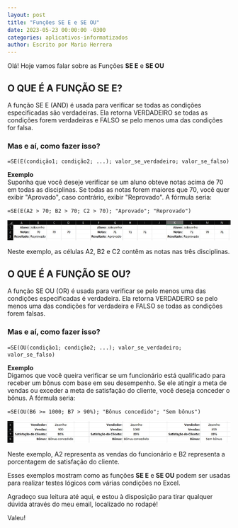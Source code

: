 ```yaml
---
layout: post
title: "Funções SE E e SE OU"
date: 2023-05-23 00:00:00 -0300
categories: aplicativos-informatizados
author: Escrito por Mario Herrera
---
```


Olá! Hoje vamos falar sobre as Funções **SE E** e **SE OU**

## O QUE É A FUNÇÃO SE E?


A função SE E (AND) é usada para verificar se todas as condições especificadas são verdadeiras. Ela retorna VERDADEIRO se todas as condições forem verdadeiras e FALSO se pelo menos uma das condições for falsa.

### Mas e aí, como fazer isso?

```
=SE(E(condição1; condição2; ...); valor_se_verdadeiro; valor_se_falso)
```

**Exemplo**  
Suponha que você deseje verificar se um aluno obteve notas acima de 70 em todas as disciplinas. Se todas as notas forem maiores que 70, você quer exibir "Aprovado", caso contrário, exibir "Reprovado". A fórmula seria:

```
=SE(E(A2 > 70; B2 > 70; C2 > 70); "Aprovado"; "Reprovado")
```

![](https://github.com/mariopuebla17/blog/blob/main/_images/20230523/Screenshot_1.jpg?raw=true)

Neste exemplo, as células A2, B2 e C2 contêm as notas nas três disciplinas.

## O QUE É A FUNÇÃO SE OU?


A função SE OU (OR) é usada para verificar se pelo menos uma das condições especificadas é verdadeira. Ela retorna VERDADEIRO se pelo menos uma das condições for verdadeira e FALSO se todas as condições forem falsas.

### Mas e aí, como fazer isso?

```
=SE(OU(condição1; condição2; ...); valor_se_verdadeiro; valor_se_falso)
```

**Exemplo**  
Digamos que você queira verificar se um funcionário está qualificado para receber um bônus com base em seu desempenho. Se ele atingir a meta de vendas ou exceder a meta de satisfação do cliente, você deseja conceder o bônus. A fórmula seria:

```
=SE(OU(B6 >= 1000; B7 > 90%); "Bônus concedido"; "Sem bônus")
```

![](https://github.com/mariopuebla17/blog/blob/main/_images/20230523/Screenshot_2.jpg?raw=true)

Neste exemplo, A2 representa as vendas do funcionário e B2 representa a porcentagem de satisfação do cliente.

Esses exemplos mostram como as funções **SE E** e **SE OU** podem ser usadas para realizar testes lógicos com várias condições no Excel.

Agradeço sua leitura até aqui, e estou à disposição para tirar qualquer dúvida através do meu email, localizado no rodapé!

Valeu!